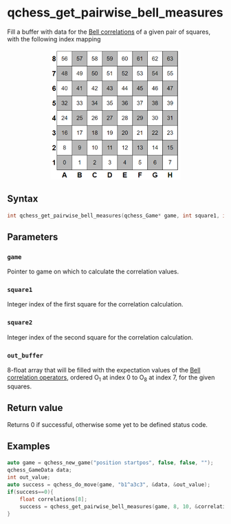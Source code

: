 # qchess_get_pairwise_bell_measures
Fill a buffer with data for the [Bell correlations](../math.md#bell-correlations) of a given pair of squares, with the following index mapping
<p align="center">
   <img src="../images/chess_board_indices.png" width="60%">
</p>

## Syntax
```cpp
int qchess_get_pairwise_bell_measures(qchess_Game* game, int square1, int square2, qchess_GameData* out_buffer, int buffer_size);
```
## Parameters
### ```game```
Pointer to game on which to calculate the correlation values.

### ```square1```
Integer index of the first square for the correlation calculation.

### ```square2```
Integer index of the second square for the correlation calculation.

### ```out_buffer```
8-float array that will be filled with the expectation values of the [Bell correlation operators](../math.md#bell-correlations), ordered O<sub>1</sub> at index 0 to O<sub>8</sub> at index 7, for the given squares.

## Return value
Returns 0 if successful, otherwise some yet to be defined status code.

## Examples
```cpp
auto game = qchess_new_game("position startpos", false, false, "");
qchess_GameData data;
int out_value;
auto success = qchess_do_move(game, "b1^a3c3", &data, &out_value);
if(success==0){
    float correlations[8];
    success = qchess_get_pairwise_bell_measures(game, 8, 10, &correlations);
}
```

